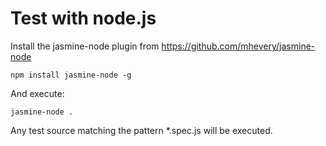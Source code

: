 Test with node.js
=====================

Install the jasmine-node plugin from https://github.com/mhevery/jasmine-node

	npm install jasmine-node -g

And execute:

	jasmine-node .

Any test source matching the pattern *.spec.js will be executed.
